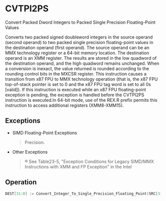 # CVTPI2PS

Convert Packed Dword Integers to Packed Single Precision Floating-Point Values

Converts two packed signed doubleword integers in the source operand (second operand) to two packed single precision floating-point values in the destination operand (first operand).
The source operand can be an MMX technology register or a 64-bit memory location.
The destination operand is an XMM register.
The results are stored in the low quadword of the destination operand, and the high quadword remains unchanged.
When a conversion is inexact, the value returned is rounded according to the rounding control bits in the MXCSR register.
This instruction causes a transition from x87 FPU to MMX technology operation (that is, the x87 FPU top-of-stack pointer is set to 0 and the x87 FPU tag word is set to all 0s [valid]).
If this instruction is executed while an x87 FPU floating-point exception is pending, the exception is handled before the CVTPI2PS instruction is executed.In 64-bit mode, use of the REX.R prefix permits this instruction to access additional registers (XMM8-XMM15).

## Exceptions

- SIMD Floating-Point Exceptions
  > Precision.
- Other Exceptions
  > ®
  > See Table23-5, "Exception Conditions for Legacy SIMD/MMX
  >  Instructions with XMM and FP Exception" in the Intel
  >  

## Operation

```C
DEST[31:0] := Convert_Integer_To_Single_Precision_Floating_Point(SRC[31:0]);DEST[63:32] := Convert_Integer_To_Single_Precision_Floating_Point(SRC[63:32]);(* High quadword of destination unchanged *)Intel C/C++ Compiler Intrinsic EquivalentCVTPI2PS __m128 _mm_cvtpi32_ps(__m128 a, __m64 b)
```
